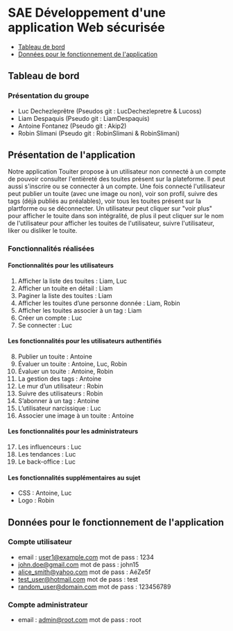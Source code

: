 # SAE Développement d'une application Web sécurisée

- [Tableau de bord](#tableauDeBord)
- [Données pour le fonctionnement de l'application](#donnees)

## Tableau de bord
### Présentation du groupe

- Luc Dechezleprêtre (Pseudos git : LucDechezlepretre & Lucoss)
- Liam Despaquis (Pseudo git : LiamDespaquis)
- Antoine Fontanez (Pseudo git : Akip2)
- Robin Slimani (Pseudo git : RobinSlimani & RobinSlimani)


## Présentation de l'application

Notre application Touiter propose à un utilisateur non connecté à un compte de pouvoir consulter l'entièreté des touites présent sur la plateforme. Il peut aussi s'inscrire ou se connecter à un compte. Une fois connecté l'utilisateur peut publier un touite (avec une image ou non), voir son profil, suivre des tags (déjà publiés au préalables), voir tous les touites présent sur la plartforme ou se déconnecter. Un utilisateur peut cliquer sur "voir plus" pour afficher le touite dans son intégralité, de plus il peut cliquer sur le nom de l'utilisateur pour afficher les touites de l'utilisateur, suivre l'utilisateur, liker ou disliker le touite. 


### Fonctionnalités réalisées 

#### Fonctionnalités pour les utilisateurs

1. Afficher la liste des touites : Liam, Luc
2. Afficher un touite en détail : Liam
3. Paginer la liste des touites : Liam
4. Afficher les touites d’une personne donnée : Liam, Robin
5. Afficher les touites associer à un tag : Liam
6. Créer un compte : Luc
7. Se connecter : Luc

#### Les fonctionnalités pour les utilisateurs authentifiés

8. Publier un touite : Antoine
9. Évaluer un touite : Antoine, Luc, Robin
10. Évaluer un touite : Antoine, Robin
11. La gestion des tags : Antoine
12. Le mur d’un utilisateur : Robin
13. Suivre des utilisateurs : Robin
14. S’abonner à un tag : Antoine
15. L’utilisateur narcissique : Luc
16. Associer une image à un touite : Antoine
 
#### Les fonctionnalités pour les administrateurs

17. Les influenceurs : Luc
18. Les tendances : Luc
19. Le back-office : Luc

#### Les fonctionnalités supplémentaires au sujet

- CSS : Antoine, Luc
- Logo : Robin

## Données pour le fonctionnement de l'application 
### Compte utilisateur
- email : user1@example.com      mot de pass : 1234
- john.doe@gmail.com       mot de pass : john15
- alice_smith@yahoo.com       mot de pass : AéZe5f
- test_user@hotmail.com       mot de pass : test
- random_user@domain.com       mot de pass : 123456789

### Compte administrateur
- email : admin@root.com      mot de pass : root